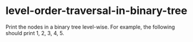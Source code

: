 # level-order-traversal-in-binary-tree
Print the nodes in a binary tree level-wise. For example, the following should print 1, 2, 3, 4, 5.
